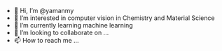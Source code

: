 - 👋 Hi, I’m @yamanmy
- 👀 I’m interested in computer vision in Chemistry and Material Science
- 🌱 I’m currently learning machine learning 
- 💞️ I’m looking to collaborate on ...
- 📫 How to reach me ...

<!---
yamanmy/yamanmy is a ✨ special ✨ repository because its `README.md` (this file) appears on your GitHub profile.
You can click the Preview link to take a look at your changes.
--->
